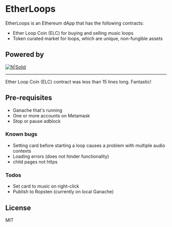 # EtherLoops

EtherLoops is an Ethereum dApp that has the following contracts:

  - Ether Loop Coin (ELC) for buying and selling music loops
  - Token curated market for loops, which are unique, non-fungible assets

## Powered by
[![N|Solid](https://openzeppelin.org/img/openzeppelin-logo.png)](https://openzeppelin.org)

----
Ether Loop Coin (ELC) contract was less than 15 lines long. Fantastic!

## Pre-requisites
 - Ganache that's running
 - One or more accounts on Metamask
 - Stop or pause adblock



### Known bugs
 - Setting card before starting a loop causes a problem with multiple audio contexts
 - Loading errors (does not hinder functionality)
 - child pages not https
 
### Todos

 - Set card to music on right-click
 - Publish to Ropsten (currently on local Ganache)

License
----

MIT
